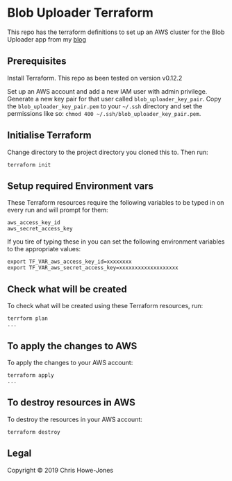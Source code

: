 # Blob Uploader Terraform

This repo has the terraform definitions to set up an AWS cluster for
the Blob Uploader app from my [blog](https://circleci.com/blog/deploy-a-clojure-web-application-to-aws-using-terraform/)

## Prerequisites

Install Terraform. This repo as been tested on version v0.12.2

Set up an AWS account and add a new IAM user with admin
privilege. Generate a new key pair for that user called
`blob_uploader_key_pair`. Copy the `blob_uploader_key_pair.pem` to your
`~/.ssh` directory and set the permissions like so: `chmod 400
~/.ssh/blob_uploader_key_pair.pem`.

## Initialise Terraform

Change directory to the project directory you cloned this to. Then
run:

``` shell
terraform init
```
## Setup required Environment vars

These Terraform resources require the following variables to be typed
in on every run and will prompt for them:

```
aws_access_key_id
aws_secret_access_key
```

If you tire of typing these in you can set the following environment
variables to the appropriate values:

``` shell
export TF_VAR_aws_access_key_id=xxxxxxxx
export TF_VAR_aws_secret_access_key=xxxxxxxxxxxxxxxxxxx
```

## Check what will be created

To check what will be created using these Terraform resources, run:

``` shell
terrform plan
...
```

## To apply the changes to AWS

To apply the changes to your AWS account:

``` shell
terraform apply
...
```

## To destroy resources in AWS

To destroy the resources in your AWS account:

``` shell
terraform destroy

```

## Legal

Copyright © 2019 Chris Howe-Jones
